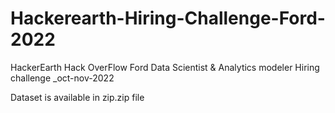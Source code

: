 # Hackerearth-Hiring-Challenge-Ford-2022
HackerEarth Hack OverFlow Ford Data Scientist &amp; Analytics modeler Hiring challenge _oct-nov-2022

Dataset is available in zip.zip file
